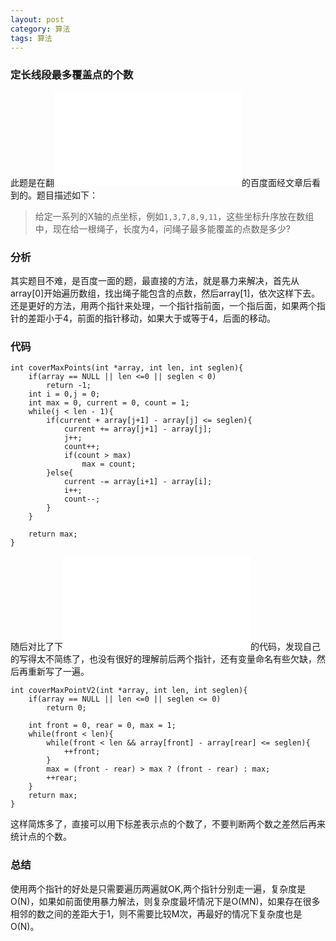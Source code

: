 ```yaml
---
layout: post
category: 算法 
tags: 算法
---
```


### 定长线段最多覆盖点的个数

此题是在翻![勇幸](www.ahathinking.com/archives/181.html)的百度面经文章后看到的。题目描述如下：

> 给定一系列的X轴的点坐标，例如`1,3,7,8,9,11`，这些坐标升序放在数组中，现在给一根绳子，长度为4，问绳子最多能覆盖的点数是多少?

### 分析

其实题目不难，是百度一面的题，最直接的方法，就是暴力来解决，首先从array[0]开始遍历数组，找出绳子能包含的点数，然后array[1]，依次这样下去。还是更好的方法，用两个指针来处理，一个指针指前面，一个指后面，如果两个指针的差距小于4，前面的指针移动，如果大于或等于4，后面的移动。

### 代码


    int coverMaxPoints(int *array, int len, int seglen){
        if(array == NULL || len <=0 || seglen < 0)
            return -1;
        int i = 0,j = 0;
        int max = 0, current = 0, count = 1;
        while(j < len - 1){
            if(current + array[j+1] - array[j] <= seglen){
                current += array[j+1] - array[j];
                j++;
                count++;
                if(count > max)
                    max = count;
            }else{
                current -= array[i+1] - array[i];     
                i++;
                count--;
            }
        }

        return max;
    }


随后对比了下![勇幸](www.ahathinking.com/archives/181.html)的代码，发现自己的写得太不简练了，也没有很好的理解前后两个指针，还有变量命名有些欠缺，然后再重新写了一遍。


    int coverMaxPointV2(int *array, int len, int seglen){
        if(array == NULL || len <=0 || seglen <= 0)
            return 0;

        int front = 0, rear = 0, max = 1; 
        while(front < len){
            while(front < len && array[front] - array[rear] <= seglen){
                ++front;
            }
            max = (front - rear) > max ? (front - rear) : max;
            ++rear;
        } 
        return max;
    }

这样简炼多了，直接可以用下标差表示点的个数了，不要判断两个数之差然后再来统计点的个数。

### 总结

使用两个指针的好处是只需要遍历两遍就OK,两个指针分别走一遍，复杂度是O(N)，如果如前面使用暴力解法，则复杂度最坏情况下是O(MN)，如果存在很多相邻的数之间的差距大于1，则不需要比较M次，再最好的情况下复杂度也是O(N)。
